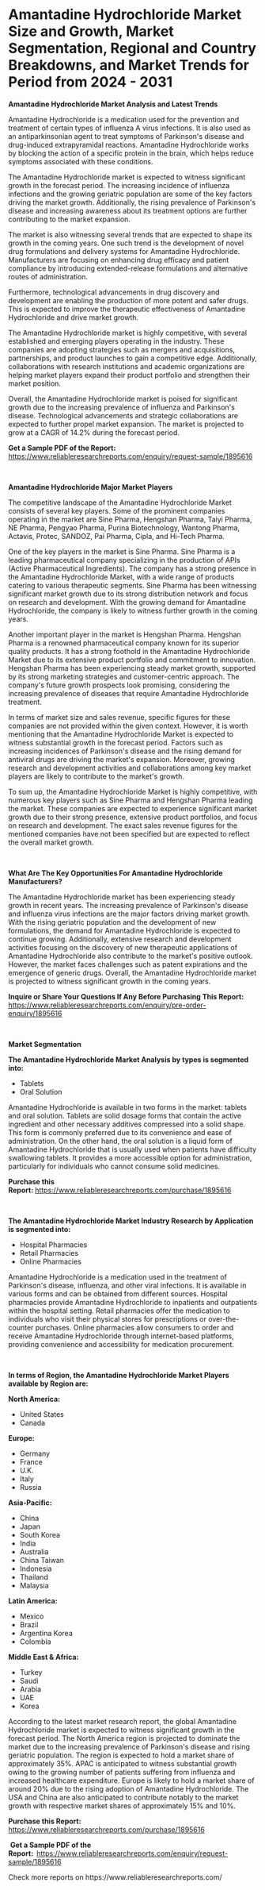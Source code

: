 <p><h1>Amantadine Hydrochloride Market Size and Growth, Market Segmentation, Regional and Country Breakdowns, and Market Trends for Period from 2024 -  2031</h1></p><p><strong>Amantadine Hydrochloride Market Analysis and Latest Trends</strong></p>
<p><p>Amantadine Hydrochloride is a medication used for the prevention and treatment of certain types of influenza A virus infections. It is also used as an antiparkinsonian agent to treat symptoms of Parkinson's disease and drug-induced extrapyramidal reactions. Amantadine Hydrochloride works by blocking the action of a specific protein in the brain, which helps reduce symptoms associated with these conditions.</p><p>The Amantadine Hydrochloride market is expected to witness significant growth in the forecast period. The increasing incidence of influenza infections and the growing geriatric population are some of the key factors driving the market growth. Additionally, the rising prevalence of Parkinson's disease and increasing awareness about its treatment options are further contributing to the market expansion.</p><p>The market is also witnessing several trends that are expected to shape its growth in the coming years. One such trend is the development of novel drug formulations and delivery systems for Amantadine Hydrochloride. Manufacturers are focusing on enhancing drug efficacy and patient compliance by introducing extended-release formulations and alternative routes of administration.</p><p>Furthermore, technological advancements in drug discovery and development are enabling the production of more potent and safer drugs. This is expected to improve the therapeutic effectiveness of Amantadine Hydrochloride and drive market growth.</p><p>The Amantadine Hydrochloride market is highly competitive, with several established and emerging players operating in the industry. These companies are adopting strategies such as mergers and acquisitions, partnerships, and product launches to gain a competitive edge. Additionally, collaborations with research institutions and academic organizations are helping market players expand their product portfolio and strengthen their market position.</p><p>Overall, the Amantadine Hydrochloride market is poised for significant growth due to the increasing prevalence of influenza and Parkinson's disease. Technological advancements and strategic collaborations are expected to further propel market expansion. The market is projected to grow at a CAGR of 14.2% during the forecast period.</p></p>
<p><strong>Get a Sample PDF of the Report:&nbsp;</strong> <a href="https://www.reliableresearchreports.com/enquiry/request-sample/1895616">https://www.reliableresearchreports.com/enquiry/request-sample/1895616</a></p>
<p>&nbsp;</p>
<p><strong>Amantadine Hydrochloride Major Market Players</strong></p>
<p><p>The competitive landscape of the Amantadine Hydrochloride Market consists of several key players. Some of the prominent companies operating in the market are Sine Pharma, Hengshan Pharma, Taiyi Pharma, NE Pharma, Pengyao Pharma, Purina Biotechnology, Wantong Pharma, Actavis, Protec, SANDOZ, Pai Pharma, Cipla, and Hi-Tech Pharma.</p><p>One of the key players in the market is Sine Pharma. Sine Pharma is a leading pharmaceutical company specializing in the production of APIs (Active Pharmaceutical Ingredients). The company has a strong presence in the Amantadine Hydrochloride Market, with a wide range of products catering to various therapeutic segments. Sine Pharma has been witnessing significant market growth due to its strong distribution network and focus on research and development. With the growing demand for Amantadine Hydrochloride, the company is likely to witness further growth in the coming years.</p><p>Another important player in the market is Hengshan Pharma. Hengshan Pharma is a renowned pharmaceutical company known for its superior quality products. It has a strong foothold in the Amantadine Hydrochloride Market due to its extensive product portfolio and commitment to innovation. Hengshan Pharma has been experiencing steady market growth, supported by its strong marketing strategies and customer-centric approach. The company's future growth prospects look promising, considering the increasing prevalence of diseases that require Amantadine Hydrochloride treatment.</p><p>In terms of market size and sales revenue, specific figures for these companies are not provided within the given context. However, it is worth mentioning that the Amantadine Hydrochloride Market is expected to witness substantial growth in the forecast period. Factors such as increasing incidences of Parkinson's disease and the rising demand for antiviral drugs are driving the market's expansion. Moreover, growing research and development activities and collaborations among key market players are likely to contribute to the market's growth.</p><p>To sum up, the Amantadine Hydrochloride Market is highly competitive, with numerous key players such as Sine Pharma and Hengshan Pharma leading the market. These companies are expected to experience significant market growth due to their strong presence, extensive product portfolios, and focus on research and development. The exact sales revenue figures for the mentioned companies have not been specified but are expected to reflect the overall market growth.</p></p>
<p>&nbsp;</p>
<p><strong>What Are The Key Opportunities For Amantadine Hydrochloride Manufacturers?</strong></p>
<p><p>The Amantadine Hydrochloride market has been experiencing steady growth in recent years. The increasing prevalence of Parkinson's disease and influenza virus infections are the major factors driving market growth. With the rising geriatric population and the development of new formulations, the demand for Amantadine Hydrochloride is expected to continue growing. Additionally, extensive research and development activities focusing on the discovery of new therapeutic applications of Amantadine Hydrochloride also contribute to the market's positive outlook. However, the market faces challenges such as patent expirations and the emergence of generic drugs. Overall, the Amantadine Hydrochloride market is projected to witness significant growth in the coming years.</p></p>
<p><strong>Inquire or Share Your Questions If Any Before Purchasing This Report:</strong> <a href="https://www.reliableresearchreports.com/enquiry/pre-order-enquiry/1895616">https://www.reliableresearchreports.com/enquiry/pre-order-enquiry/1895616</a></p>
<p>&nbsp;</p>
<p><strong>Market Segmentation</strong></p>
<p><strong>The Amantadine Hydrochloride Market Analysis by types is segmented into:</strong></p>
<p><ul><li>Tablets</li><li>Oral Solution</li></ul></p>
<p><p>Amantadine Hydrochloride is available in two forms in the market: tablets and oral solution. Tablets are solid dosage forms that contain the active ingredient and other necessary additives compressed into a solid shape. This form is commonly preferred due to its convenience and ease of administration. On the other hand, the oral solution is a liquid form of Amantadine Hydrochloride that is usually used when patients have difficulty swallowing tablets. It provides a more accessible option for administration, particularly for individuals who cannot consume solid medicines.</p></p>
<p><strong>Purchase this Report:&nbsp;</strong><a href="https://www.reliableresearchreports.com/purchase/1895616">https://www.reliableresearchreports.com/purchase/1895616</a></p>
<p>&nbsp;</p>
<p><strong>The Amantadine Hydrochloride Market Industry Research by Application is segmented into:</strong></p>
<p><ul><li>Hospital Pharmacies</li><li>Retail Pharmacies</li><li>Online Pharmacies</li></ul></p>
<p><p>Amantadine Hydrochloride is a medication used in the treatment of Parkinson's disease, influenza, and other viral infections. It is available in various forms and can be obtained from different sources. Hospital pharmacies provide Amantadine Hydrochloride to inpatients and outpatients within the hospital setting. Retail pharmacies offer the medication to individuals who visit their physical stores for prescriptions or over-the-counter purchases. Online pharmacies allow consumers to order and receive Amantadine Hydrochloride through internet-based platforms, providing convenience and accessibility for medication procurement.</p></p>
<p>&nbsp;</p>
<p><strong>In terms of Region, the Amantadine Hydrochloride Market Players available by Region are:</strong></p>
<p>
    <p> <strong> North America: </strong>
        <ul>
            <li>United States</li>
            <li>Canada</li>
        </ul>
        </p> 
    <p> <strong> Europe: </strong>
        <ul>
            <li>Germany</li>
            <li>France</li>
            <li>U.K.</li>
            <li>Italy</li>
            <li>Russia</li>
        </ul>
        </p> 
    <p> <strong> Asia-Pacific: </strong>
        <ul>
            <li>China</li>
            <li>Japan</li>
            <li>South Korea</li>
            <li>India</li>
            <li>Australia</li>
            <li>China Taiwan</li>
            <li>Indonesia</li>
            <li>Thailand</li>
            <li>Malaysia</li>
        </ul>
        </p> 
    <p> <strong> Latin America: </strong>
        <ul>
            <li>Mexico</li>
            <li>Brazil</li>
            <li>Argentina Korea</li>
            <li>Colombia</li>
        </ul>
        </p> 
    <p> <strong> Middle East & Africa: </strong>
        <ul>
            <li>Turkey</li>
            <li>Saudi</li>
            <li>Arabia</li>
            <li>UAE</li>
            <li>Korea</li>
        </ul>
    </p>
    </p>
<p><p>According to the latest market research report, the global Amantadine Hydrochloride market is expected to witness significant growth in the forecast period. The North America region is projected to dominate the market due to the increasing prevalence of Parkinson's disease and rising geriatric population. The region is expected to hold a market share of approximately 35%. APAC is anticipated to witness substantial growth owing to the growing number of patients suffering from influenza and increased healthcare expenditure. Europe is likely to hold a market share of around 20% due to the rising adoption of Amantadine Hydrochloride. The USA and China are also anticipated to contribute notably to the market growth with respective market shares of approximately 15% and 10%.</p></p>
<p><strong>Purchase this Report: </strong><a href="https://www.reliableresearchreports.com/purchase/1895616">https://www.reliableresearchreports.com/purchase/1895616</a></p>
<p>&nbsp;<strong>Get a Sample PDF of the Report:&nbsp;&nbsp;</strong><a href="https://www.reliableresearchreports.com/enquiry/request-sample/1895616">https://www.reliableresearchreports.com/enquiry/request-sample/1895616</a></p>
<p><strong></strong></p>
<p>Check more reports on https://www.reliableresearchreports.com/</p>